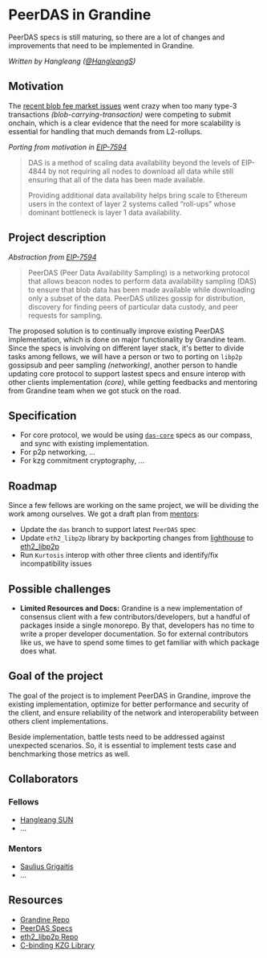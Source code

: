 # PeerDAS in Grandine

PeerDAS specs is still maturing, so there are a lot of changes and improvements that need to be implemented in Grandine.

*Written by Hangleang ([@HangleangS](https://twitter.com/HangleangS))*

## Motivation

The [recent blob fee market issues](https://x.com/mcutler/status/1803876002734735381) went crazy when too many type-3 transactions *(blob-carrying-transaction)* were competing to submit onchain, which is a clear evidence that the need for more scalability is essential for handling that much demands from L2-rollups.

*Porting from motivation in [EIP-7594](https://eips.ethereum.org/EIPS/eip-7594)*

> DAS is a method of scaling data availability beyond the levels of EIP-4844 by not requiring all nodes to download all data while still ensuring that all of the data has been made available.
> 
> Providing additional data availability helps bring scale to Ethereum users in the context of layer 2 systems called “roll-ups” whose dominant bottleneck is layer 1 data availability.

## Project description

*Abstraction from [EIP-7594](https://eips.ethereum.org/EIPS/eip-7594)*
> PeerDAS (Peer Data Availability Sampling) is a networking protocol that allows beacon nodes to perform data availability sampling (DAS) to ensure that blob data has been made available while downloading only a subset of the data. PeerDAS utilizes gossip for distribution, discovery for finding peers of particular data custody, and peer requests for sampling.

The proposed solution is to continually improve existing PeerDAS implementation, which is done on major functionality by Grandine team. Since the specs is involving on different layer stack, it's better to divide tasks among fellows, we will have a person or two to porting on `libp2p` gossipsub and peer sampling *(networking)*, another person to handle updating core protocol to support lastest specs and ensure interop with other clients implementation *(core)*, while getting feedbacks and mentoring from Grandine team when we got stuck on the road.

## Specification

- For core protocol, we would be using [`das-core`](https://github.com/ethereum/consensus-specs/blob/dev/specs/_features/eip7594/das-core.md) specs as our compass, and sync with existing implementation.
- For p2p networking, ...
- For kzg commitment cryptography, ...

## Roadmap

Since a few fellows are working on the same project, we will be dividing the work among ourselves. We got a draft plan from [mentors](#Mentors):
- Update the `das` branch to support latest `PeerDAS` spec
- Update `eth2_libp2p` library by backporting changes from [lighthouse](https://github.com/sigp/lighthouse/tree/das-devnet-1/beacon_node/lighthouse_network) to [eth2_libp2p](https://github.com/grandinetech/eth2_libp2p/tree/eip_7594)
- Run `Kurtosis` interop with other three clients and identify/fix incompatibility issues

## Possible challenges

- **Limited Resources and Docs:** Grandine is a new implementation of consensus client with a few contributors/developers, but a handful of packages inside a single monorepo. By that, developers has no time to write a proper developer documentation. So for external contributors like us, we have to spend some times to get familiar with which package does what.

## Goal of the project

The goal of the project is to implement PeerDAS in Grandine, improve the existing implementation, optimize for better performance and security of the client, and ensure reliability of the network and interoperability between others client implementations. 

Beside implementation, battle tests need to be addressed against unexpected scenarios. So, it is essential to implement tests case and benchmarking those metrics as well.

## Collaborators

### Fellows 

- [Hangleang SUN](https://github.com/hangleang)
- ...

### Mentors

- [Saulius Grigaitis](https://github.com/sauliusgrigaitis)
- ...

## Resources

- [Grandine Repo](https://github.com/grandinetech/grandine/tree/das)
- [PeerDAS Specs](https://github.com/ethereum/consensus-specs/tree/dev/specs/_features/eip7594)
- [eth2_libp2p Repo](https://github.com/grandinetech/eth2_libp2p/tree/eip_7594)
- [C-binding KZG Library](https://github.com/ethereum/c-kzg-4844/tree/das)
